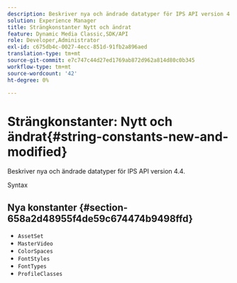 ```yaml
---
description: Beskriver nya och ändrade datatyper för IPS API version 4.4.
solution: Experience Manager
title: Strängkonstanter Nytt och ändrat
feature: Dynamic Media Classic,SDK/API
role: Developer,Administrator
exl-id: c675db4c-0027-4ecc-851d-91fb2a896aed
translation-type: tm+mt
source-git-commit: e7c747c44d27ed1769ab872d962a814d80c0b345
workflow-type: tm+mt
source-wordcount: '42'
ht-degree: 0%

---
```


# Strängkonstanter: Nytt och ändrat{#string-constants-new-and-modified}

Beskriver nya och ändrade datatyper för IPS API version 4.4.

Syntax

## Nya konstanter {#section-658a2d48955f4de59c674474b9498ffd}

* `AssetSet`
* `MasterVideo`
* `ColorSpaces`
* `FontStyles`
* `FontTypes`
* `ProfileClasses`

<!--
Note: Can't tell from original docs if these are new or changes. Calling 'em new by default.
-->
